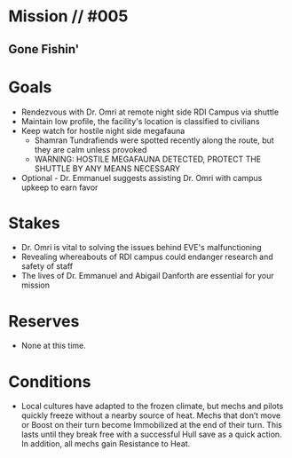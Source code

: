 # Mission // #005
## Gone Fishin'
# Goals
- Rendezvous with Dr. Omri at remote night side RDI Campus via shuttle 
- Maintain low profile, the facility's location is classified to civilians
- Keep watch for hostile night side megafauna
  - Shamran Tundrafiends were spotted recently along the route, but they are calm unless provoked
  - WARNING: HOSTILE MEGAFAUNA DETECTED, PROTECT THE SHUTTLE BY ANY MEANS NECESSARY
- Optional - Dr. Emmanuel suggests assisting Dr. Omri with campus upkeep to earn favor

# Stakes
- Dr. Omri is vital to solving the issues behind EVE's malfunctioning
- Revealing whereabouts of RDI campus could endanger research and safety of staff
- The lives of Dr. Emmanuel and Abigail Danforth are essential for your mission

# Reserves
- None at this time.

# Conditions
- Local cultures have adapted to the frozen climate, but mechs and pilots quickly freeze without a nearby source of heat. Mechs that don’t move or Boost on their turn become Immobilized at the end of their turn. This lasts until they break free with a successful Hull save as a quick action. In addition, all mechs gain Resistance to Heat.